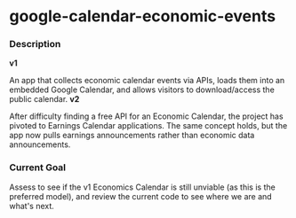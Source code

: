 # google-calendar-economic-events

### Description
**v1** 

An app that collects economic calendar events via APIs, loads them into an embedded Google Calendar, and allows visitors to download/access the public calendar.
**v2**

After difficulty finding a free API for an Economic Calendar, the project has pivoted to Earnings Calendar applications. The same concept holds, but the app now pulls earnings announcements rather than economic data announcements.

### Current Goal
Assess to see if the v1 Economics Calendar is still unviable (as this is the preferred model), and review the current code to see where we are and what's next.
